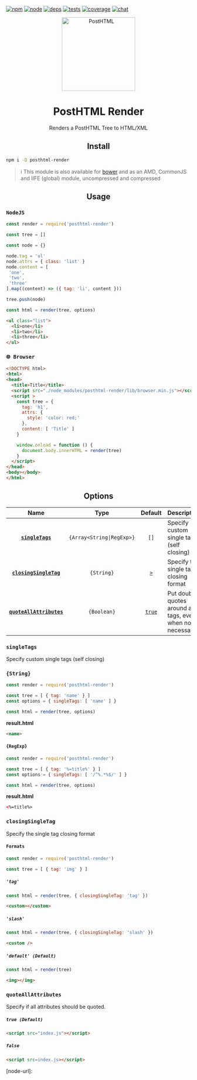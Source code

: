 [![npm][npm]][npm-url]
[![node]]()
[![deps][deps]][deps-url]
[![tests][tests]][tests-url]
[![coverage][cover]][cover-url]
[![chat][chat]][chat-url]

<div align="center">
  <a href="https://github.com/posthtml/posthtml">
    <img width="200" height="200" alt="PostHTML"
      src="http://posthtml.github.io/posthtml/logo.svg">
  </a>
  <h1>PostHTML Render</h1>
  <p>Renders a PostHTML Tree to HTML/XML</p>
</div>

<h2 align="center">Install</h2>

```bash
npm i -D posthtml-render
```

> ℹ️ This module is also available for [bower](http://bower.io) and as an AMD, CommonJS and IIFE (global) module, uncompressed and compressed

<h2 align="center">Usage</h2>

### `NodeJS`

```js
const render = require('posthtml-render')

const tree = []

const node = {}

node.tag = 'ul'
node.attrs = { class: 'list' }
node.content = [
 'one',
 'two',
 'three'
].map((content) => ({ tag: 'li', content }))

tree.push(node)

const html = render(tree, options)

```

```html
<ul class="list">
  <li>one</li>
  <li>two</li>
  <li>three</li>
</ul>
```

### `🌐 Browser`

```html
<!DOCTYPE html>
<html>
<head>
  <title>Title</title>
  <script src="./node_modules/posthtml-render/lib/browser.min.js"></script>
  <script >
    const tree = {
      tag: 'h1',
      attrs: {
        style: 'color: red;'
      },
      content: [ 'Title' ]
    }

    window.onload = function () {
      document.body.innerHTML = render(tree)
    }
  </script>
</head>
<body></body>
</html>
```

<h2 align="center">Options</h2>

|Name|Type|Default|Description|
|:--:|:--:|:-----:|:----------|
|**[`singleTags`](#singletags)**|`{Array<String\|RegExp>}`|`[]`|Specify custom single tags (self closing)|
|**[`closingSingleTag`](#closingSingleTag)**|`{String}`|[`>`](#default)|Specify the single tag closing format|
|**[`quoteAllAttributes`](#quoteAllAttributes)**|`{Boolean}`|[`true`](#default)|Put double quotes around all tags, even when not necessary.|

### `singleTags`

Specify custom single tags (self closing)

### `{String}`

```js
const render = require('posthtml-render')

const tree = [ { tag: 'name' } ]
const options = { singleTags: [ 'name' ] }

const html = render(tree, options)
```

**result.html**
```html
<name>
```

#### `{RegExp}`

```js
const render = require('posthtml-render')

const tree = [ { tag: '%=title%' } ]
const options = { singleTags: [ '/^%.*%$/' ] }

const html = render(tree, options)
```

**result.html**
```html
<%=title%>
```

### `closingSingleTag`

Specify the single tag closing format

#### `Formats`

```js
const render = require('posthtml-render')

const tree = [ { tag: 'img' } ]
```

##### `'tag'`

```js
const html = render(tree, { closingSingleTag: 'tag' })
```

```html
<custom></custom>
```

##### `'slash'`

```js
const html = render(tree, { closingSingleTag: 'slash' })
```

```html
<custom />
```

##### `'default' (Default)`

```js
const html = render(tree)
```

```html
<img></img>
```

### `quoteAllAttributes`

Specify if all attributes should be quoted.

##### `true (Default)`

```html
<script src="index.js"></script>
```

##### `false`

```html
<script src=index.js></script>
```

[npm]: https://img.shields.io/npm/v/posthtml-render.svg
[npm-url]: https://npmjs.com/package/posthtml-render

[node]: https://img.shields.io/node/v/posthtml-render.svg
[node-url]: 

[deps]: https://david-dm.org/posthtml/posthtml-render.svg
[deps-url]: https://david-dm.org/posthtml/posthtml-render

[tests]: http://img.shields.io/travis/posthtml/posthtml-render.svg
[tests-url]: https://travis-ci.org/posthtml/posthtml-render

[cover]: https://coveralls.io/repos/github/posthtml/posthtml-render/badge.svg
[cover-url]: https://coveralls.io/github/posthtml/posthtml-render

[chat]: https://badges.gitter.im/posthtml/posthtml.svg
[chat-url]: https://gitter.im/posthtml/posthtml
